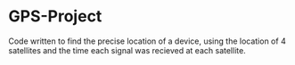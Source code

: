 # GPS-Project
Code written to find the precise location of a device, using the location of 4 satellites and the time each signal was recieved at each satellite. 
